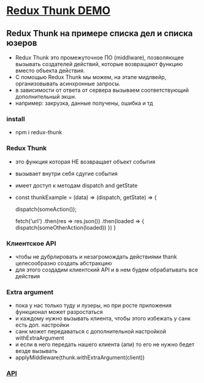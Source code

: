 # [Redux Thunk DEMO](https://maximmorenko.github.io/redux-thunk/)

## Redux Thunk на примере списка дел и списка юзеров
- Redux Thunk это промежуточное ПО (middlware), позволяющее вызывать создателей действий, которые возвращают функцию вместо объекта действия.
- С помощью Redux Thunk мы можем, на этапе мидлвейр, организовывать асинхронные запросы. 
- в зависимости от ответа от сервера вызываем соответствующий дополнительный экшн.
- например: закрузка, данные получены, ошибка и тд
### install
- npm i redux-thunk

### Redux Thunk
- это функция которая НE возвращает объект события 
- вызывает внутри себя сдугие события
- имеет доступ к методам dispatch and getState

- const thunkExample = (data) => (dispatch, getState) => {

    dispatch(someAction());

    fetch('url')
        .then(res => res.json())
        .then(loaded => {
            dispatch(someOtherAction(loaded))
        })
}

### Клиентское API
- чтобы не дубрлировать и незагромождать действиями thank целесообразно создать абстракцию
- для этого создадим клиентский API и в нем будем обрабатывать все действия

### Extra argument
- пока у нас только туду и лузеры, но при росте приложения функционал может разростаться
- и каждому нужно вызывать клиента, чтобы этого избежать у санк есть доп. настройки
- санк может передаваться с дополнительной настройкой withExtraArgument
- и если в него передать нашего клиента (апи) то его не нужно бедет везде вызывать
- applyMiddleware(thunk.withExtraArgument(client))


### [API](https://jsonplaceholder.typicode.com/)

